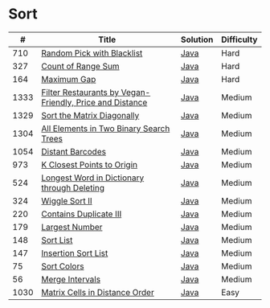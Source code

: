 Sort
========

| # | Title | Solution | Difficulty |
|---| ----- | -------- | ---------- |
|710|[Random Pick with Blacklist](https://leetcode.com/problems/random-pick-with-blacklist/)|[Java](src/hard/RandomPickWithBlacklist.java)|Hard|
|327|[Count of Range Sum](https://leetcode.com/problems/count-of-range-sum/)|[Java](src/hard/CountOfRangeSum.java)|Hard|
|164|[Maximum Gap](https://leetcode.com/problems/maximum-gap/)|[Java](src/hard/MaximumGap.java)|Hard|
|1333|[Filter Restaurants by Vegan-Friendly, Price and Distance](https://leetcode.com/problems/filter-restaurants-by-vegan-friendly-price-and-distance/)|[Java](src/medium/FilterRestaurants.java)|Medium|
|1329|[Sort the Matrix Diagonally](https://leetcode.com/problems/sort-the-matrix-diagonally/)|[Java](src/medium/SortMatrixDiagonally.java)|Medium|
|1304|[All Elements in Two Binary Search Trees](https://leetcode.com/problems/all-elements-in-two-binary-search-trees/)|[Java](src/medium/AllElementsInTwoBinarySearchTrees.java)|Medium|
|1054|[Distant Barcodes](https://leetcode.com/problems/distant-barcodes/)|[Java](src/medium/DistantBarcodes.java)|Medium|
|973|[K Closest Points to Origin](https://leetcode.com/problems/k-closest-points-to-origin/)|[Java](src/medium/KClosestPointsToOrigin.java)|Medium|
|524|[Longest Word in Dictionary through Deleting](https://leetcode.com/problems/longest-word-in-dictionary-through-deleting/)|[Java](src/medium/LongestWordInDictionaryThroughDeleting.java)|Medium|
|324|[Wiggle Sort II](https://leetcode.com/problems/wiggle-sort-ii/)|[Java](src/medium/WiggleSortII.java)|Medium|
|220|[Contains Duplicate III](https://leetcode.com/problems/contains-duplicate-iii/)|[Java](src/medium/ContainsDuplicateIII.java)|Medium|
|179|[Largest Number](https://leetcode.com/problems/largest-number/)|[Java](src/medium/LargestNumber.java)|Medium|
|148|[Sort List](https://leetcode.com/problems/sort-list/)|[Java](src/medium/SortList.java)|Medium|
|147|[Insertion Sort List](https://leetcode.com/problems/insertion-sort-list/)|[Java](src/medium/InsertionSortList.java)|Medium|
|75|[Sort Colors](https://leetcode.com/problems/sort-colors/)|[Java](src/medium/SortColors.java)|Medium|
|56|[Merge Intervals](https://leetcode.com/problems/merge-intervals/)|[Java](src/medium/MergeIntervals.java)|Medium|
|1030|[Matrix Cells in Distance Order](https://leetcode.com/problems/matrix-cells-in-distance-order/)|[Java](src/easy/MatrixCellsInDistanceOrder.java)|Easy|
